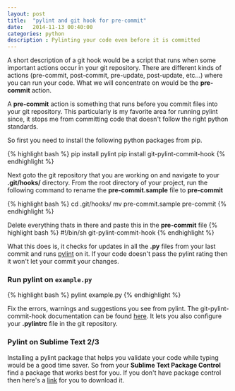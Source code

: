 ```yaml
---
layout: post
title:  "pylint and git hook for pre-commit"
date:   2014-11-13 00:40:00
categories: python
description : Pylinting your code even before it is committed
---
```


A short description of a git hook would be a script that runs when some important actions occur in your git repository. There are different kinds of actions (pre-commit, post-commit, pre-update, post-update, etc...) where you can run your code. What we will concentrate on would be the __pre-commit__ action.

A __pre-commit__ action is something that runs before you commit files into your git repository. This particularly is my favorite area for running pylint since, it stops me from committing code that doesn't follow the right python standards.

So first you need to install the following python packages from pip.

{% highlight bash %}
pip install pylint
pip install git-pylint-commit-hook
{% endhighlight %}

Next goto the git repository that you are working on and navigate to your __.git/hooks/__ directory. From the root directory of your project, run the following command to rename the __pre-commit.sample__ file to __pre-commit__

{% highlight bash %}
cd .git/hooks/
mv pre-commit.sample pre-commit
{% endhighlight %}

Delete everything thats in there and paste this in the __pre-commit__ file 
{% highlight bash %}
#!/bin/sh
git-pylint-commit-hook
{% endhighlight %}

What this does is, it checks for updates in all the __.py__ files from your last commit and runs [pylint](http://www.pylint.org/) on it. If your code doesn't pass the pylint rating then it won't let your commit your changes.

### Run pylint on `example.py`
{% highlight bash %}
pylint example.py
{% endhighlight %}

Fix the errors, warnings and suggestions you see from pylint. The git-pylint-commit-hook documentation can be found [here](http://git-pylint-commit-hook.readthedocs.org/en/latest/usage.html). It lets you also configure your __.pylintrc__ file in the git repository.

### Pylint on Sublime Text 2/3
Installing a pylint package that helps you validate your code while typing would be a good time saver. So from your __Sublime Text Package Control__ find a package that works best for you. If you don't have package control then here's a [link](https://sublime.wbond.net/installation) for you to download it.